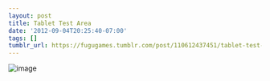 ```yaml
---
layout: post
title: Tablet Test Area
date: '2012-09-04T20:25:40-07:00'
tags: []
tumblr_url: https://fugugames.tumblr.com/post/110612437451/tablet-test-area
---
```

 ![image](http://itshardtofondlepenguins.com/wp-content/uploads/2012/09/wpid-2012-09-04-17.22.12.jpg)
